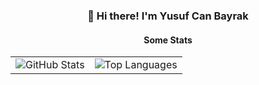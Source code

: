 <h3 align="center">👋 Hi there! I'm Yusuf Can Bayrak</h3>

<table align="center">
  <h4 align="center">Some Stats</h4>  
  <tr>
    <td>
      <img src="https://github-readme-stats.vercel.app/api?username=yusufcanb&show_icons=true&hide_border=true&hide=contribs" alt="GitHub Stats">
    </td>
    <td>
      <img src="https://github-readme-stats.vercel.app/api/top-langs/?username=yusufcanb&hide_border=true&hide_progress=true&langs_count=4" alt="Top Languages">
    </td>
  </tr>
</table>
